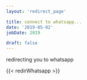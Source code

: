 ```yaml
---
layout: 'redirect_page'

title: connect to whatsapp...
date: '2019-05-02'
jobDate: 2019

draft: false
---
```


redirecting you to whatsapp 

{{< redirWhatsapp  >}}
